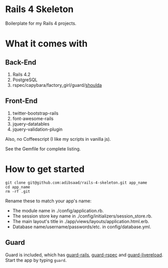 # Rails 4 Skeleton

Boilerplate for my Rails 4 projects.

# What it comes with

## Back-End
1. Rails 4.2
1. PostgreSQL
1. rspec/capybara/factory_girl/guard/[shoulda](https://github.com/thoughtbot/shoulda)

## Front-End
1. twitter-bootstrap-rails
1. font-awesome-rails
1. jquery-datatables
1. jquery-validation-plugin

Also, no Coffeescript (I like my scripts in vanilla js).

See the Gemfile for complete listing.

# How to get started

```
git clone git@github.com:adibsaad/rails-4-skeleton.git app_name
cd app_name
rm -rf .git
```

Rename these to match your app's name:
- The module name in ./config/application.rb.
- The session store key name in ./config/initializers/session_store.rb.
- The main layout's title in ./app/views/layouts/application.html.erb.
- Database name/username/passwords/etc. in config/database.yml.

## Guard

Guard is included, which has
[guard-rails](https://github.com/ranmocy/guard-rails),
[guard-rspec](https://github.com/guard/guard-rspec) and
[guard-livereload](https://github.com/guard/guard-livereload). Start the app by
typing ```guard```.

